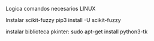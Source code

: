 Logica
comandos necesarios LINUX


Instalar scikit-fuzzy
pip3 install -U scikit-fuzzy


instalar biblioteca pkinter:
sudo apt-get install python3-tk